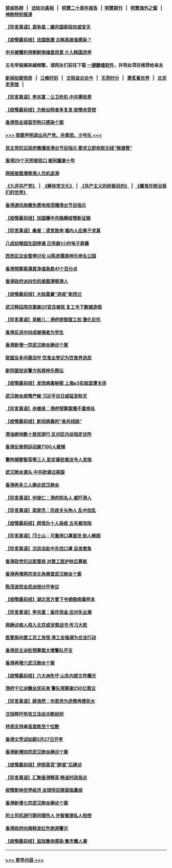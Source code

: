 #### [禁闻热榜](热点新闻.md?=0)  &nbsp;&nbsp;|&nbsp;&nbsp; [法轮功真相](https://github.com/gfw-breaker/truth/blob/master/README.md?=0) &nbsp;&nbsp;|&nbsp;&nbsp; [明慧二十周年报告](https://github.com/gfw-breaker/mh-reports/blob/master/README.md?=0) &nbsp;&nbsp;|&nbsp;&nbsp;[明慧期刊](https://github.com/gfw-breaker/mh-qikan) &nbsp;&nbsp;|&nbsp;&nbsp; [明慧海外之窗](https://github.com/gfw-breaker/mh-news/blob/master/README.md?=0) &nbsp;&nbsp;|&nbsp;&nbsp; [神韵特别报道](https://github.com/gfw-breaker/mh-news/blob/master/shenyun.md?=0)
#### [【珍言真语】袁弥昌：媚共国家政权或变天](../pages/nsc415/n11923199.md?t=03082102) 
#### [【疫情最前线】法国医援 北韩高层谁感染？](../pages/nsc415/n11920850.md?t=03082102) 
#### [中共被曝利用朝鲜族操盘民意 介入韩国选举](../pages/nsc415/n11921006.md?t=03082102) 
#### 五毛举报越来越频繁，请网友们前往下载 [一键翻墙软件](https://github.com/gfw-breaker/ssr-accounts)，并将此项目推荐给亲友
#### [新闻拍案惊奇](https://github.com/gfw-breaker/banned-news/blob/master/pages/link4.md) &nbsp;&nbsp;|&nbsp;&nbsp; [江峰时刻](https://github.com/gfw-breaker/banned-news/blob/master/pages/link4.md) &nbsp;&nbsp;|&nbsp;&nbsp; [文昭谈古论今](https://github.com/gfw-breaker/banned-news/blob/master/pages/link4.md) &nbsp;&nbsp;|&nbsp;&nbsp; [天亮时分](https://github.com/gfw-breaker/banned-news/blob/master/pages/link4.md) &nbsp;&nbsp;|&nbsp;&nbsp; [萧茗看世界](https://github.com/gfw-breaker/banned-news/blob/master/pages/link4.md) &nbsp;&nbsp;|&nbsp;&nbsp; [北京老茶馆](https://github.com/gfw-breaker/banned-news/blob/master/pages/link4.md) &nbsp;&nbsp;|&nbsp;&nbsp; 
#### [【珍言真语】李兆富：公卫危机 中共需担责](../pages/nsc415/n11920422.md?t=03082102) 
#### [【疫情最前线】方舱出院者多复发 疫情未受控](../pages/nsc415/n11918637.md?t=03082102) 
#### [香港现全球首宗狗只感染个案](../pages/nsc415/n11918710.md?t=03082102) 
#### [>>> 我要声明退出共产党、共青团、少年队 <<<](https://github.com/begood0513/goodnews/blob/master/quit/letter.md) 
#### [民主党抗议政府撤播放港台节目指示 要求立即收取无线“频谱费”](../pages/nsc415/n11918681.md?t=03082102) 
#### [香港29个天桥接驳口 被闲置逾十年](../pages/nsc415/n11918654.md?t=03082102) 
#### [两班接载滞鄂港人包机返港](../pages/nsc415/n11915855.md?t=03082102) 
#### [《九评共产党》](https://github.com/begood0513/9ping.md/blob/master/README.md) &nbsp;|&nbsp; [《解体党文化》](../../../../jtdwh.md/blob/master/README.md)  &nbsp;|&nbsp; [《共产主义的终极目的》](../../../../gczydzjmd.md/blob/master/README.md) &nbsp;|&nbsp; [《魔鬼在统治我们的世界》](../../../../mgztzwmdsj.md/blob/master/README.md) 
#### [香港通讯局撤免费电视须播港台节目指示](../pages/nsc415/n11915831.md?t=03082102) 
#### [【疫情最前线】加国爆中共隐瞒疫情新证据](../pages/nsc415/n11915482.md?t=03082102) 
#### [【珍言真语】桑普：谎言致命 墙内人应勇于求真](../pages/nsc415/n11915169.md?t=03082102) 
#### [八成幼稚园生因停课 日用逾1小时电子屏幕](../pages/nsc415/n11913263.md?t=03082102) 
#### [西贡区议会暂停讨论 以陈彦霖周梓乐命名公园](../pages/nsc415/n11913248.md?t=03082102) 
#### [香港预算案满意净值急跌41个百分点](../pages/nsc415/n11913236.md?t=03082102) 
#### [香港政府派四包机接载滞鄂港人](../pages/nsc415/n11913211.md?t=03082102) 
#### [【疫情最前线】大陆富豪“逃疫”新西兰](../pages/nsc415/n11913160.md?t=03082102) 
#### [武汉释囚闯京案逾20官员被惩 复工令下数据造假](../pages/nsc415/n11912743.md?t=03082102) 
#### [【珍言真语】吴敏儿：港府欲毁罢工权 激化反抗](../pages/nsc415/n11912457.md?t=03082102) 
#### [香港反送中四成被捕者为学生](../pages/nsc415/n11910730.md?t=03082102) 
#### [香港新增一宗武汉肺炎确诊个案](../pages/nsc415/n11910724.md?t=03082102) 
#### [联盟及多间黄店吁 饮食业登记为饮食界选民](../pages/nsc415/n11910718.md?t=03082102) 
#### [新同盟投诉警方拆周梓乐祭坛](../pages/nsc415/n11910707.md?t=03082102) 
#### [【疫情最前线】发现病毒秘密 上海p3实验室遭关闭](../pages/nsc415/n11910640.md?t=03082102) 
#### [武汉肺炎疫情严峻 习近平访日或延至秋天](../pages/nsc415/n11910570.md?t=03082102) 
#### [【珍言真语】佘继泉：港府预算案搔不着痒处](../pages/nsc415/n11910011.md?t=03082102) 
#### [【疫情最前线】新冠病毒的“亲共线路”](../pages/nsc415/n11907734.md?t=03082102) 
#### [港油麻地数十居民游行 反对区内设指定诊所](../pages/nsc415/n11907900.md?t=03082102) 
#### [香港反修例运动逾7100人被捕](../pages/nsc415/n11907922.md?t=03082102) 
#### [警拘捕黎智英等三人 彭定康批做法令人发指](../pages/nsc415/n11907905.md?t=03082102) 
#### [武汉肺炎源头 中共欲诿过美国](../pages/nsc415/n11907665.md?t=03082102) 
#### [香港再多三人确诊武汉肺炎](../pages/nsc415/n11907846.md?t=03082102) 
#### [【珍言真语】何俊仁：港府抓名人 威吓港人](../pages/nsc415/n11907561.md?t=03082102) 
#### [【珍言真语】梁家杰：抗疫关头拘人 乱中加乱](../pages/nsc415/n11907444.md?t=03082102) 
#### [【疫情最前线】网信办十人染疫 五毛被攻陷](../pages/nsc415/n11903757.md?t=03082102) 
#### [【珍言真语】邝士山：可重用口罩面世 助人解困](../pages/nsc415/n11903875.md?t=03082102) 
#### [【珍言真语】沈运龙赴中东找口罩 自发救急](../pages/nsc415/n11903291.md?t=03082102) 
#### [香港政党抗议医管局 对罢工医护秋后算账](../pages/nsc415/n11901746.md?t=03082102) 
#### [香港再增两宗涉北角佛堂武汉肺炎个案](../pages/nsc415/n11901737.md?t=03082102) 
#### [陈茂波拒全民派钱分开审议](../pages/nsc415/n11901672.md?t=03082102) 
#### [【疫情最前线】湖北官方曾下令销毁病毒样本](../pages/nsc415/n11901518.md?t=03082102) 
#### [【珍言真语】李兆富：留存现金 应对失业潮](../pages/nsc415/n11901448.md?t=03082102) 
#### [两确诊病人闯入北京或涉栗战书 传习大怒](../pages/nsc415/n11901180.md?t=03082102) 
#### [医管局向罢工员工发信 港工会强调为合法行动](../pages/nsc415/n11898870.md?t=03082102) 
#### [香港民主派批预算案大增警队开支](../pages/nsc415/n11898813.md?t=03082102) 
#### [香港再增六武汉肺炎个案](../pages/nsc415/n11898843.md?t=03082102) 
#### [【疫情最前线】六大洲失守 山东内部文件曝光](../pages/nsc415/n11898455.md?t=03082102) 
#### [港府千亿派糖全民买单 警队预算逾250亿惹议](../pages/nsc415/n11898608.md?t=03082102) 
#### [【珍言真语】薛浩然：何君尧为选情再搅死水](../pages/nsc415/n11898269.md?t=03082102) 
#### [沈旭晖吁抢攻立法会功能组别](../pages/nsc415/n11896084.md?t=03082102) 
#### [林郑支持率首度跌至个位数](../pages/nsc415/n11896058.md?t=03082102) 
#### [香港文凭试如期3月27日开考](../pages/nsc415/n11896055.md?t=03082102) 
#### [香港新增四宗武汉肺炎确诊个案](../pages/nsc415/n11896040.md?t=03082102) 
#### [【疫情最前线】伊朗高官“辟谣”后确诊](../pages/nsc415/n11895902.md?t=03082102) 
#### [【珍言真语】汇聚香港精英 畅谈时政观点](../pages/nsc415/n11895733.md?t=03082102) 
#### [疫情影响世界经济 全球供应链面临重组](../pages/nsc415/n11895634.md?t=03082102) 
#### [香港新增七宗武汉肺炎确诊个案](../pages/nsc415/n11893498.md?t=03082102) 
#### [的士司机游行期间撞伤人 许智峯提私人检控](../pages/nsc415/n11893483.md?t=03082102) 
#### [香港政府向南韩发红色旅游警示](../pages/nsc415/n11893398.md?t=03082102) 
#### [【疫情最前线】监狱集体感染 集市爆人潮](../pages/nsc415/n11893181.md?t=03082102) 

----
#### [ >>> 更早内容 <<< ](../indexes/nsc415-earlier.md)
